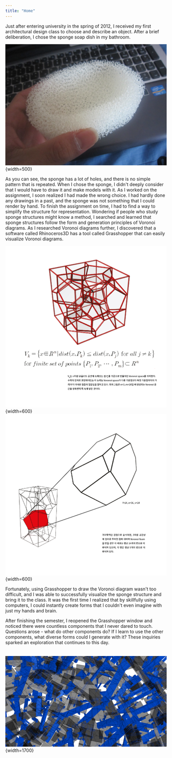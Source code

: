 ```yaml
---
title: "Home"
---
```


Just after entering university in the spring of 2012, I received my first architectural design class to choose and describe an object. After a brief deliberation, I chose the sponge soap dish in my bathroom.  

![sponge-1](./assets/index/sponge-1.jpg){width=500}  

As you can see, the sponge has a lot of holes, and there is no simple pattern that is repeated. When I chose the sponge, I didn't deeply consider that I would have to draw it and make models with it. As I worked on the assignment, I soon realized I had made the wrong choice. I had hardly done any drawings in a past, and the sponge was not something that I could render by hand. To finish the assignment on time, I had to find a way to simplify the structure for representation. Wondering if people who study sponge structures might know a method, I searched and learned that sponge structures follow the form and generation principles of Voronoi diagrams. As I researched Voronoi diagrams further, I discovered that a software called Rhinoceros3D has a tool called Grasshopper that can easily visualize Voronoi diagrams.  

![sponge-2](./assets/index/sponge_3d_1.png){width=600}  
![sponge-3](./assets/index/sponge_3d_2.png){width=600}  

Fortunately, using Grasshopper to draw the Voronoi diagram wasn't too difficult, and I was able to successfully visualize the sponge structure and bring it to the class. It was the first time I realized that by skillfully using computers, I could instantly create forms that I couldn't even imagine with just my hands and brain.  

After finishing the semester, I reopened the Grasshopper window and noticed there were countless components that I never dared to touch. Questions arose - what do other components do? If I learn to use the other components, what diverse forms could I generate with it? These inquiries sparked an exploration that continues to this day.
&NewLine;  
&NewLine;    
&NewLine;  
![drawing](./assets/index/home_190728_1920.png){width=1700}
